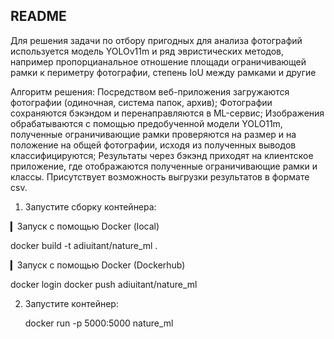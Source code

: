 ## README
Для решения задачи по отбору пригодных для анализа фотографий используется модель YOLOv11m и ряд эвристических методов, например пропорцианальное отношение площади ограничивающей рамки к периметру фотографии, степень IoU между рамками и другие

Алгоритм решения:
Посредством веб-приложения загружаются фотографии (одиночная, система папок, архив);
Фотографии сохраняются бэкэндом и перенаправляются в ML-сервис;
Изображения обрабатываются с помощью предобученной модели YOLO11m, полученные ограничивающие рамки проверяются на размер и на положение на общей фотографии, исходя из полученных выводов классифицируются;
Результаты через бэкэнд приходят на клиентское приложение, где отображаются полученные ограничивающие рамки и классы. Присутствует возможность выгрузки результатов в формате csv.

1. Запустите сборку контейнера:

▎Запуск с помощью Docker (local)

   docker build -t adiuitant/nature_ml . 


▎Запуск с помощью Docker (Dockerhub)

  docker login
  docker push adiuitant/nature_ml


2. Запустите контейнер:
   
   docker run -p 5000:5000 nature_ml
   
